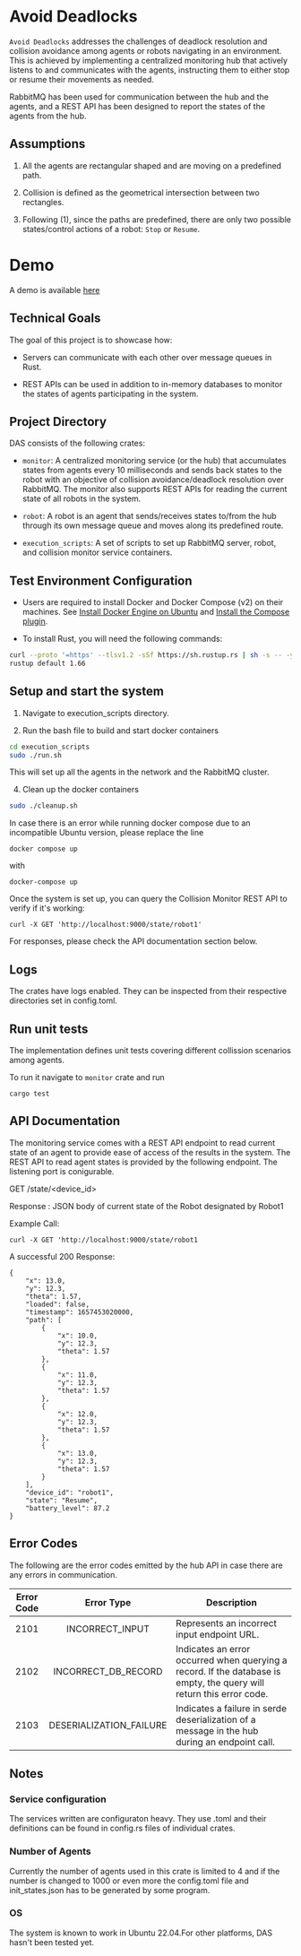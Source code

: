 # Avoid Deadlocks

`Avoid Deadlocks` addresses the challenges of deadlock resolution and collision avoidance among agents or robots navigating in an environment. This is achieved by implementing a centralized monitoring hub that actively listens to and communicates with the agents, instructing them to either stop or resume their movements as needed.

RabbitMQ has been used for communication between the hub and the agents, and a REST API has been designed to report the states of the agents from the hub.

## Assumptions

1. All the agents are rectangular shaped and are moving on a predefined path.

2. Collision is defined as the geometrical intersection between two rectangles.

3. Following (1), since the paths are predefined, there are only two possible states/control actions of a robot: `Stop` or `Resume`.

# Demo

A demo is available [here](https://www.loom.com/share/8fa5027381eb4898ba3899ee1f99351d?sid=7f160c08-31ae-4960-91c4-0a1485c40439)

## Technical Goals

The goal of this project is to showcase how:

- Servers can communicate with each other over message queues in Rust.

- REST APIs can be used in addition to in-memory databases to monitor the states of agents participating in the system.

## Project Directory

DAS consists of the following crates:

- `monitor`: A centralized monitoring service (or the hub) that accumulates states from agents every 10 milliseconds and sends back states to the robot with an objective of collision avoidance/deadlock resolution over RabbitMQ. The monitor also supports REST APIs for reading the current state of all robots in the system.

- `robot`: A robot is an agent that sends/receives states to/from the hub through its own message queue and moves along its predefined route.

- `execution_scripts`: A set of scripts to set up RabbitMQ server, robot, and collision monitor service containers.

## Test Environment Configuration

- Users are required to install Docker and Docker Compose (v2) on their machines. See [Install Docker Engine on Ubuntu](https://docs.docker.com/engine/install/ubuntu/) and [Install the Compose plugin](https://docs.docker.com/compose/install/linux/).

- To install Rust, you will need the following commands:

```bash
curl --proto '=https' --tlsv1.2 -sSf https://sh.rustup.rs | sh -s -- -y
rustup default 1.66
```

## Setup and start the system

1. Navigate to execution_scripts directory.

2. Run the bash file to build and start docker containers

```bash
cd execution_scripts
sudo ./run.sh
```

This will set up all the agents in the network and the RabbitMQ cluster.

4. Clean up the docker containers

```bash
sudo ./cleanup.sh
```

In case there is an error while running docker compose due to an incompatible Ubuntu version, please replace the line

```
docker compose up
```

with

```
docker-compose up
```

Once the system is set up, you can query the Collision Monitor REST API to verify if it's working:

```
curl -X GET 'http://localhost:9000/state/robot1'
```

For responses, please check the API documentation section below.

## Logs

The crates have logs enabled. They can be inspected from their respective directories set in config.toml.

## Run unit tests

The implementation defines unit tests covering different collission scenarios among agents.

To run it navigate to `monitor` crate and run

```
cargo test
```

## API Documentation

The monitoring service comes with a REST API endpoint to read current state of an agent to provide ease of access of the results in the system.
The REST API to read agent states is provided by the following endpoint. The listening port is conigurable.

GET /state/<device_id>

Response : JSON body of current state of the Robot designated by Robot1

Example Call:

```
curl -X GET 'http://localhost:9000/state/robot1
```

A successful 200 Response:

```
{
    "x": 13.0,
    "y": 12.3,
    "theta": 1.57,
    "loaded": false,
    "timestamp": 1657453020000,
    "path": [
        {
            "x": 10.0,
            "y": 12.3,
            "theta": 1.57
        },
        {
            "x": 11.0,
            "y": 12.3,
            "theta": 1.57
        },
        {
            "x": 12.0,
            "y": 12.3,
            "theta": 1.57
        },
        {
            "x": 13.0,
            "y": 12.3,
            "theta": 1.57
        }
    ],
    "device_id": "robot1",
    "state": "Resume",
    "battery_level": 87.2
}

```

## Error Codes

The following are the error codes emitted by the hub API in case there are any errors in communication.

| Error Code |       Error Type        | Description                                                                                                          |
| :--------: | :---------------------: | -------------------------------------------------------------------------------------------------------------------- |
|    2101    |     INCORRECT_INPUT     | Represents an incorrect input endpoint URL.                                                                          |
|    2102    |   INCORRECT_DB_RECORD   | Indicates an error occurred when querying a record. If the database is empty, the query will return this error code. |
|    2103    | DESERIALIZATION_FAILURE | Indicates a failure in serde deserialization of a message in the hub during an endpoint call.                        |

## Notes

### Service configuration

The services written are configuraton heavy. They use .toml and their definitions can be found in config.rs files of individual crates.

### Number of Agents

Currently the number of agents used in this crate is limited to 4 and if the number is changed to 1000 or even more the config.toml file and init_states.json has to be generated by some program.

### OS

The system is known to work in Ubuntu 22.04.For other platforms, DAS hasn't been tested yet.
